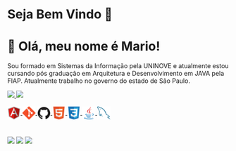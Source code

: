 # Seja Bem Vindo 👋

# 👋 Olá, meu nome é Mario!
Sou formado em Sistemas da Informação pela UNINOVE e atualmente estou cursando pós graduação em Arquitetura e Desenvolvimento em JAVA pela FIAP. Atualmente trabalho no governo do estado de São Paulo.

<div>
  <a href="https://github.com/MarioBezerro">
           <img height="180em" src="https://github-readme-stats.vercel.app/api?username=MarioBezerro&show_icons=true&theme=chartreuse-dark&include_all_commits=true&count_private=true"/>
           <img height="180em" src="https://github-readme-stats.vercel.app/api/top-langs/?username=MarioBezerro&layout=compact&langs_count=7&theme=chartreuse-dark"/>
</div>
  <div style="display: inline_block"><br>
    <img align="center" alt="Mario-Js" height="30" witdh="40"         src="https://raw.githubusercontent.com/devicons/devicon/master/icons/angularjs/angularjs-original.svg">
    <img align="center" alt="Mario-Js" height="30" witdh="40"         src="https://raw.githubusercontent.com/devicons/devicon/master/icons/git/git-original.svg">
    <img align="center" alt="Mario-Js" height="30" witdh="40"         src="https://raw.githubusercontent.com/devicons/devicon/master/icons/github/github-original.svg">
    <img align="center" alt="Mario-Js" height="30" witdh="40"         src="https://raw.githubusercontent.com/devicons/devicon/master/icons/html5/html5-original.svg">
    <img align="center" alt="Mario-Js" height="30" witdh="40"         src="https://raw.githubusercontent.com/devicons/devicon/master/icons/css3/css3-original.svg">
    <img align="center" alt="Mario-Js" height="30" witdh="40"         src="https://raw.githubusercontent.com/devicons/devicon/master/icons/java/java-original.svg">
    <img align="center" alt="Mario-Js" height="30" witdh="40"         src="https://raw.githubusercontent.com/devicons/devicon/master/icons/mysql/mysql-original.svg">
  </div>
  
  #
  
  <div>
   <a href="https://discord.gg/ewsb6Dnt" target="_blank"><img src="https://img.shields.io/badge/Discord-7289DA?style=for-the-badge&logo=discord&logoColor=white" target="_blank"></a>
    <a href = "mailto:mariojosebezerro@gmail.com"><img src="https://img.shields.io/badge/-Gmail-%23333?style=for-the-badge&logo=gmail&logoColor=white" target="_blank"></a>
  <a href="https://www.linkedin.com/feed/?trk=homepage-basic_signin-form_submit" target="_blank"><img src="https://img.shields.io/badge/-LinkedIn-%230077B5?style=for-the-badge&logo=linkedin&logoColor=white" target="_blank"></a>       
 
    
  </div>
  
